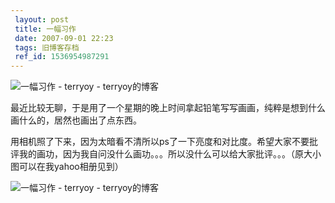 ```yaml
---
 layout: post
 title: 一幅习作
 date: 2007-09-01 22:23
 tags: 旧博客存档
 ref_id: 1536954987291
---
```

 ![一幅习作 - terryoy -
terryoy的博客](http://imglf5.nosdn0.126.net/img/d3RhVFdGTXZTU3FWYjUvU0NEZTFhcGgvNFVZMzZBeTV1eE5PN0dFc2hMcW80K0VjNE9kaUpRPT0.jpg)

 最近比较无聊，于是用了一个星期的晚上时间拿起铅笔写写画画，纯粹是想到什么画什么的，居然也画出了点东西。

用相机照了下来，因为太暗看不清所以ps了一下亮度和对比度。希望大家不要批评我的画功，因为我自问没什么画功。。。所以没什么可以给大家批评。。。（原大小图可以在我yahoo相册见到）



![一幅习作 - terryoy -
terryoy的博客](http://imglf5.nosdn0.126.net/img/d3RhVFdGTXZTU3FWYjUvU0NEZTFhcGgvNFVZMzZBeTV1eE5PN0dFc2hMcW80K0VjNE9kaUpRPT0.jpg)

